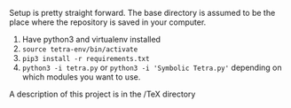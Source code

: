 Setup is pretty straight forward. The base directory is assumed to be the place where the repository is saved in your computer.
1. Have python3 and virtualenv installed
2. `source tetra-env/bin/activate`
3. `pip3 install -r requirements.txt`
4. `python3 -i tetra.py` or `python3 -i 'Symbolic Tetra.py'` depending on which modules you want to use.

A description of this project is in the /TeX directory
